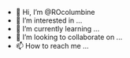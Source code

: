- 👋 Hi, I’m @ROcolumbine
- 👀 I’m interested in ...
- 🌱 I’m currently learning ...
- 💞️ I’m looking to collaborate on ...
- 📫 How to reach me ...

<!---
ROcolumbine/ROcolumbine is a ✨ special ✨ repository because its `README.md` (this file) appears on your GitHub profile.
You can click the Preview link to take a look at your changes.
--->
